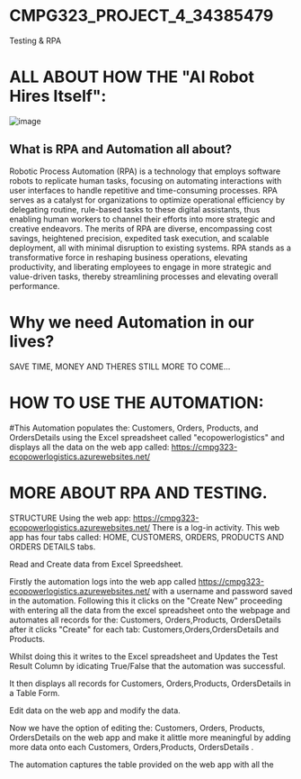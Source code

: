 # CMPG323_PROJECT_4_34385479
Testing &amp; RPA

# ALL ABOUT HOW THE "AI Robot Hires Itself":

![image](https://github.com/kayleeyana/CMPG323_PROJECT_4_34385479/assets/112712495/b9476549-a940-4cfc-b947-1082455a293b)


## What is RPA and Automation all about?

Robotic Process Automation (RPA) is a technology that employs software robots to replicate human tasks, focusing on automating interactions with user interfaces to handle repetitive and time-consuming processes. RPA serves as a catalyst for organizations to optimize operational efficiency by delegating routine, rule-based tasks to these digital assistants, thus enabling human workers to channel their efforts into more strategic and creative endeavors. The merits of RPA are diverse, encompassing cost savings, heightened precision, expedited task execution, and scalable deployment, all with minimal disruption to existing systems. RPA stands as a transformative force in reshaping business operations, elevating productivity, and liberating employees to engage in more strategic and value-driven tasks, thereby streamlining processes and elevating overall performance.

# Why we need Automation in our lives?

SAVE TIME, MONEY AND THERES STILL MORE TO COME...

# HOW TO USE THE AUTOMATION:

#This Automation populates the: Customers, Orders, Products, and OrdersDetails using the Excel spreadsheet called "ecopowerlogistics" and displays all the data on the web app called: https://cmpg323-ecopowerlogistics.azurewebsites.net/

# MORE ABOUT RPA AND TESTING.

STRUCTURE
Using the web app: https://cmpg323-ecopowerlogistics.azurewebsites.net/
There is a log-in activity.
This web app has four tabs called: HOME, CUSTOMERS, ORDERS, PRODUCTS AND ORDERS DETAILS tabs. 

Read and Create data from Excel Spreedsheet.

Firstly the automation logs into the web app called https://cmpg323-ecopowerlogistics.azurewebsites.net/ with a username and password saved in the automation.
Following this it clicks on the "Create New" proceeding with entering all the data from the excel spreadsheet onto the webpage and automates all records for the: Customers, Orders,Products, OrdersDetails after it clicks "Create" for each tab: Customers,Orders,OrdersDetails and Products.

Whilst doing this it writes to the Excel spreadsheet and Updates the Test Result Column by idicating True/False that the automation was successful. 

It then displays all records for Customers, Orders,Products, OrdersDetails in a Table Form.

Edit data on the web app and modify the data.

Now we have the option of editing the: Customers, Orders, Products, OrdersDetails on the web app and make it alittle more meaningful by adding more data onto each  Customers, Orders,Products, OrdersDetails .

The automation captures the table provided on the web app with all the 





